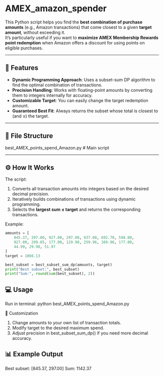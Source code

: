 # AMEX_amazon_spender

This Python script helps you find the **best combination of purchase amounts** (e.g., Amazon transactions) that come closest to a given **target amount**, without exceeding it.  
It’s particularly useful if you want to **maximize AMEX Membership Rewards point redemption** when Amazon offers a discount for using points on eligible purchases.

---

## 📌 Features
- **Dynamic Programming Approach**: Uses a subset-sum DP algorithm to find the optimal combination of transactions.
- **Precision Handling**: Works with floating-point amounts by converting them to integers internally for accuracy.
- **Customizable Target**: You can easily change the target redemption amount.
- **Guaranteed Best Fit**: Always returns the subset whose total is closest to (and ≤) the target.

---

## 📂 File Structure
best_AMEX_points_spend_Amazon.py # Main script

---

## ⚙️ How It Works
The script:
1. Converts all transaction amounts into integers based on the desired decimal precision.
2. Iteratively builds combinations of transactions using dynamic programming.
3. Selects the **largest sum ≤ target** and returns the corresponding transactions.

Example:
```python
amounts = [
    845.37, 297.00, 927.00, 297.00, 837.00, 692.70, 598.00,
    927.00, 299.85, 177.00, 129.98, 259.96, 169.98, 177.00,
    44.99, 29.98, 51.97
]
target = 1066.13

best_subset = best_subset_sum_dp(amounts, target)
print("Best subset:", best_subset)
print("Sum:", round(sum(best_subset), 2))
```
## 💻 Usage
Run in terminal:
python best_AMEX_points_spend_Amazon.py

🔧 Customization
1. Change amounts to your own list of transaction totals.
2. Modify target to the desired maximum spend.
3. Adjust precision in best_subset_sum_dp() if you need more decimal accuracy.

## 📊 Example Output
Best subset: [845.37, 297.00]
Sum: 1142.37


